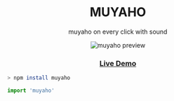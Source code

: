 <h1 align="center">MUYAHO</h1>
<p align="center">muyaho on every click with sound</p>

<p align="center">
  <img src="./img/muyaho.gif" alt="muyaho preview" />
</p>

<h3 align="center">
  <a href="https://jhaemin.github.io/muyaho">Live Demo</a>
</h3>

```zsh
> npm install muyaho
```

```js
import 'muyaho'
```

